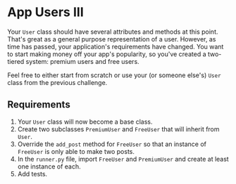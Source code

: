 # App Users III
Your `User` class should have several attributes and methods at this point.  That's great as a general purpose representation of a user.  However, as time has passed, your application's requirements have changed.  You want to start making money off your app's popularity, so you've created a two-tiered system: premium users and free users.

Feel free to either start from scratch or use your (or someone else's) `User` class from the previous challenge.

## Requirements
1. Your `User` class will now become a base class.
2. Create two subclasses `PremiumUser` and `FreeUser` that will inherit from `User`.
3. Override the `add_post` method for `FreeUser` so that an instance of `FreeUser` is only able to make two posts.
4. In the `runner.py` file, import `FreeUser` and `PremiumUser` and create at least one instance of each.
5. Add tests.
